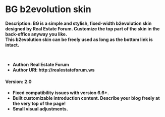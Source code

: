 <h1>BG b2evolution skin</h1>
<p><b>Description:<b> BG is a simple and stylish, fixed-width b2evolution skin designed by Real Estate Forum. Customize the top part of the skin in the back-office anyway you like. <br/>
This b2evolution skin can be freely used as long as the bottom link is intact.
</p>
<br/>
<ul>
<li><b>Author:<b> Real Estate Forum</li>
<li><b>Author URI:<b> http://realestateforum.ws</li>
</ul>
<h4>Version: 2.0</h4>	
<ul>
	<li> Fixed compatibility issues with version 6.6+.</li>
	<li> Built customizable introduction content. Describe your blog freely at the very top of the page!</li>
	<li> Small visual adjustments.</li>
</ul>